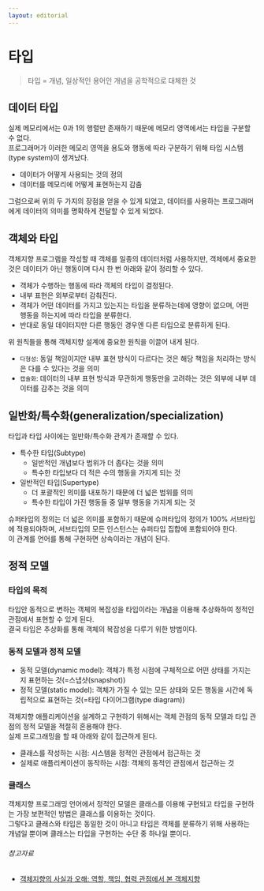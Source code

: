 ```yaml
---
layout: editorial
---
```


# 타입

> 타입 = 개념, 일상적인 용어인 개념을 공학적으로 대체한 것

## 데이터 타입

실제 메모리에서는 0과 1의 행렬만 존재하기 때문에 메모리 영역에서는 타입을 구분할 수 없다.  
프로그래머가 이러한 메모리 영역을 용도와 행동에 따라 구분하기 위해 타입 시스템(type system)이 생겨났다.

- 데이터가 어떻게 사용되는 것의 정의
- 데이터를 메모리에 어떻게 표현하는지 감춤

그럼으로써 위의 두 가지의 장점을 얻을 수 있게 되었고, 데이터를 사용하는 프로그래머에게 데이터의 의미를 명확하게 전달할 수 있게 되었다.

## 객체와 타입

객체지향 프로그램을 작성할 때 객체를 일종의 데이터처럼 사용하지만, 객체에서 중요한 것은 데이터가 아닌 행동이며 다시 한 번 아래와 같이 정리할 수 있다.

- 객체가 수행하는 행동에 따라 객체의 타입이 결정된다.
- 내부 표현은 외부로부터 감춰진다.
- 객체가 어떤 데이터를 가지고 있는지는 타입을 분류하는데에 영향이 없으며, 어떤 행동을 하는지에 따라 타입을 분류한다.
- 반대로 동일 데이터지만 다른 행동인 경우엔 다른 타입으로 분류하게 된다.

위 원칙들을 통해 객체지향 설계에 중요한 원칙을 이끌어 내게 된다.

- `다형성`: 동일 책임이지만 내부 표현 방식이 다르다는 것은 해당 책임을 처리하는 방식은 다를 수 있다는 것을 의미
- `캡슐화`: 데이터의 내부 표현 방식과 무관하게 행동만을 고려하는 것은 외부에 내부 데이터를 감추는 것을 의미

## 일반화/특수화(generalization/specialization)

타입과 타입 사이에는 일반화/특수화 관계가 존재할 수 있다.

- 특수한 타입(Subtype)
    - 일반적인 개념보다 범위가 더 좁다는 것을 의미
    - 특수한 타입보다 더 적은 수의 행동을 가지게 되는 것
- 일반적인 타입(Supertype)
    - 더 포괄적인 의미를 내포하기 때문에 더 넓은 범위를 의미
    - 특수한 타입이 가진 행동들 중 일부 행동을 가지게 되는 것

슈퍼타입의 정의는 더 넓은 의미를 포함하기 때문에 슈퍼타입의 정의가 100% 서브타입에 적용되야하며, 서브타입의 모든 인스턴스는 슈퍼타입 집합에 포함되어야 한다.  
이 관계를 언어를 통해 구현하면 상속이라는 개념이 된다.

## 정적 모델

### 타입의 목적

타입안 동적으로 변하는 객체의 복잡성을 타입이라는 개념을 이용해 추상화하여 정적인 관점에서 표현할 수 있게 된다.  
결국 타입은 추상화를 통해 객체의 복잡성을 다루기 위한 방법이다.

### 동적 모델과 정적 모델

- 동적 모델(dynamic model): 객체가 특정 시점에 구체적으로 어떤 상태를 가지는지 표현하는 것(=스냅샷(snapshot))
- 정적 모델(static model): 객체가 가질 수 있는 모든 상태와 모든 행동을 시간에 독립적으로 표현하는 것(=타입 다이어그램(type diagram))

객체지향 애플리케이션을 설계하고 구현하기 위해서는 객체 관점의 동적 모델과 타입 관점의 정적 모델을 적절히 혼용해야 한다.  
실제 프로그래밍을 할 때 아래와 같이 접근하게 된다.

- 클래스를 작성하는 시점: 시스템을 정적인 관점에서 접근하는 것
- 실제로 애플리케이션이 동작하는 시점: 객체의 동적인 관점에서 접근하는 것

### 클래스

객체지향 프로그래밍 언어에서 정적인 모델은 클래스를 이용해 구현되고 타입을 구현하는 가장 보편적인 방법은 클래스를 이용하는 것이다.  
그렇다고 클래스와 타입은 동일한 것이 아니고 타입은 객체를 분류하기 위해 사용하는 개념일 뿐이며 클래스는 타입을 구현하는 수단 중 하나일 뿐이다.

###### 참고자료

- [객체지향의 사실과 오해: 역할, 책임, 협력 관점에서 본 객체지향](https://www.nl.go.kr/seoji/contents/S80100000000.do?schM=intgr_detail_view_isbn&page=1&pageUnit=10&schType=simple&schStr=객체지향의+사실&isbn=9788998139766&cipId=200539082%2C4626710)